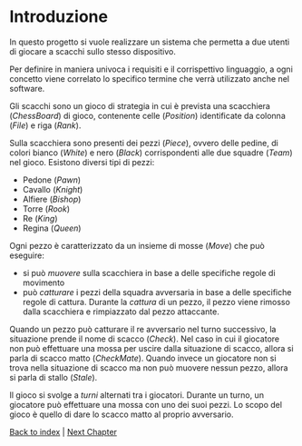 # Introduzione
In questo progetto si vuole realizzare un sistema che permetta a due utenti di giocare a scacchi sullo stesso 
dispositivo.

Per definire in maniera univoca i requisiti e il corrispettivo linguaggio, a ogni concetto viene correlato lo 
specifico termine che verrà utilizzato anche nel software.

Gli scacchi sono un gioco di strategia in cui è prevista una scacchiera (_ChessBoard_) di gioco, contenente celle 
(_Position_) identificate da colonna (_File_) e riga (_Rank_).

Sulla scacchiera sono presenti dei pezzi (_Piece_), ovvero delle pedine, di colori bianco (_White_) e nero (_Black_)
corrispondenti alle due squadre (_Team_) nel gioco. Esistono diversi tipi di pezzi:
- Pedone (_Pawn_)
- Cavallo (_Knight_)
- Alfiere (_Bishop_)
- Torre (_Rook_)
- Re (_King_)
- Regina (_Queen_)

Ogni pezzo è caratterizzato da un insieme di mosse (_Move_) che può eseguire: 
- si può _muovere_ sulla scacchiera in base a delle specifiche regole di movimento
- può _catturare_ i pezzi della squadra avversaria in base a delle specifiche regole di cattura. Durante la _cattura_ di 
  un pezzo, il pezzo viene rimosso dalla scacchiera e rimpiazzato dal pezzo attaccante.

Quando un pezzo può catturare il re avversario nel turno successivo, la situazione prende il nome di scacco (_Check_). 
Nel caso in cui il giocatore non può effettuare una mossa per uscire dalla situazione di scacco, allora si parla di 
scacco matto (_CheckMate_). Quando invece un giocatore non si trova nella situazione di scacco ma non può muovere 
nessun pezzo, allora si parla di stallo (_Stale_).

Il gioco si svolge a _turni_ alternati tra i giocatori. Durante un turno, un giocatore può effettuare una mossa con uno
dei suoi pezzi. Lo scopo del gioco è quello di dare lo scacco matto al proprio avversario.

[Back to index](../index.md) | 
[Next Chapter](../2-development-process/index.md)
